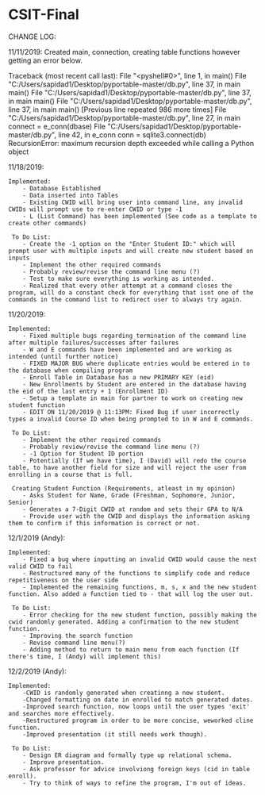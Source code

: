 # CSIT-Final

CHANGE LOG:

11/11/2019: Created main, connection, creating table functions however getting an error below.

Traceback (most recent call last):
  File "<pyshell#0>", line 1, in <module>
    main()
  File "C:/Users/sapidad1/Desktop/pyportable-master/db.py", line 37, in main
    main()
  File "C:/Users/sapidad1/Desktop/pyportable-master/db.py", line 37, in main
    main()
  File "C:/Users/sapidad1/Desktop/pyportable-master/db.py", line 37, in main
    main()
  [Previous line repeated 986 more times]
  File "C:/Users/sapidad1/Desktop/pyportable-master/db.py", line 27, in main
    connect = e_conn(dbase)
  File "C:/Users/sapidad1/Desktop/pyportable-master/db.py", line 42, in e_conn
    conn = sqlite3.connect(db)
RecursionError: maximum recursion depth exceeded while calling a Python object

11/18/2019:

    Implemented:
        - Database Established
        - Data inserted into Tables
        - Existing CWID will bring user into command line, any invalid CWIDs will prompt use to re-enter CWID or type -1
        - L (List Command) has been implemented (See code as a template to create other commands)

     To Do List:
        - Create the -1 option on the "Enter Student ID:" which will prompt user with multiple inputs and will create new student based on inputs
        - Implement the other required commands
        - Probably review/revise the command line menu (?)
        - Test to make sure everything is working as intended.
        - Realized that every other attempt at a command closes the program, will do a constant check for everything that isnt one of the commands in the command list to redirect user to always try again.
        
11/20/2019:

    Implemented:
        - Fixed multiple bugs regarding termination of the command line after multiple failures/successes after failures
        - W and E commands have been implemented and are working as intended (until further notice)
        - FIXED MAJOR BUG where duplicate entries would be entered in to the database when compiling program
        - Enroll Table in Database has a new PRIMARY KEY (eid)
        - New Enrollments by Student are entered in the database having the eid of the last entry + 1 (Enrollment ID)
        - Setup a template in main for partner to work on creating new student function
        - EDIT ON 11/20/2019 @ 11:13PM: Fixed Bug if user incorrectly types a invalid Course ID when being prompted to in W and E commands.

     To Do List:
        - Implement the other required commands
        - Probably review/revise the command line menu (?)
        - -1 Option for Student ID portion
        - Potentially (If we have time), I (David) will redo the course table, to have another field for size and will reject the user from enrolling in a course that is full.
     
     Creating Student Function (Requirements, atleast in my opinion)
        - Asks Student for Name, Grade (Freshman, Sophomore, Junior, Senior)
        - Generates a 7-Digit CWID at random and sets their GPA to N/A
        - Provide user with the CWID and displays the information asking them to confirm if this information is correct or not.

12/1/2019 (Andy):

    Implemented:
        - Fixed a bug where inputting an invalid CWID would cause the next valid CWID to fail
        - Restructured many of the functions to simplify code and reduce repetitiveness on the user side
        - Implemented the remaining functions, m, s, x and the new student function. Also added a function tied to - that will log the user out.
     
     To Do List:
        - Error checking for the new student function, possibly making the cwid randomly generated. Adding a confirmation to the new student function.
        - Improving the search function
        - Revise command line menu(?)
        - Adding method to return to main menu from each function (If there's time, I (Andy) will implement this)

12/2/2019 (Andy):

    Implemented:
        -CWID is randomly generated when creatinng a new student.
        -Changed formatting on date in enrolled to match generated dates.
        -Improved search function, now loops until the user types 'exit' and searches more effectively.
        -Restructured program in order to be more concise, weworked cline function.
        -Improved presentation (it still needs work though).
     
     To Do List:
        - Design ER diagram and formally type up relational schema.
        - Improve presentation.
        - Ask professor for advice involviong foreign keys (cid in table enroll).
        - Try to think of ways to refine the program, I'm out of ideas.
        
